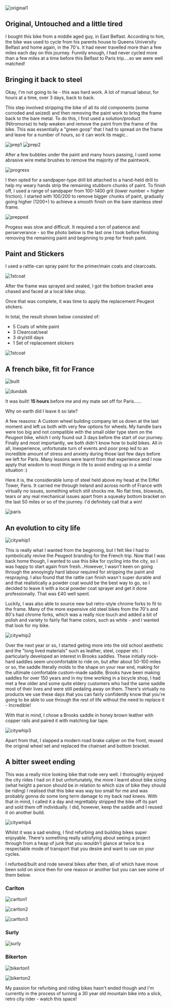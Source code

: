![original1](../assets/images/projects/original_vintage.jpg)

## Original, Untouched and a little tired

I bought this bike from a middle aged guy, in East Belfast. According to him, the bike was used to cycle from his parents house to Queens University Belfast and home again, in the 70's. It had never travelled more than a few miles each day on this journey. Funnily enough, *I* had never cycled more than a few miles at a time before this Belfast to Paris trip....so we were well matched!

## Bringing it back to steel

Okay, I'm not going to lie - this was hard work. A lot of manual labour, for hours at a time, over 3 days, back to back.

This step involved stripping the bike of all its old components (some corroded and seized) and then removing the paint work to bring the frame back to the bare metal. To do this, I first used a solution/product (Nitromorse) to help weaken and remove the paint from the frame of the bike. This was essentially a "green goop" that I had to spread on the frame and leave for a number of hours, so it can work its magic..

![prep1](../assets/images/projects/frame_preppn.jpg)
![prep2](../assets/images/projects/preppn.jpg)

After a few bubbles under the paint and many hours passing, I used some abrasive wire metal brushes to remove the majority of the paintwork.

![progress](../assets/images/projects/almost_there.jpg)

I then opted for a sandpaper-type drill bit attached to a hand-held drill to help my weary hands strip the remaining stubborn chunks of paint. To finish off, I used a range of sandpaper from 100-1400 grit (lower number = higher friction). I started with 100/200 to remove bigger chunks of paint, gradually going higher (1200+) to achieve a smooth finish on the bare stainless steel frame.

![prepped](../assets/images/projects/frame_prepped.jpg)

Progess was slow and difficult. It required a ton of patience and perserverance - so the photo below is the last one I took before finishing removing the remaining paint and beginning to prep for fresh paint.

## Paint and Stickers

I used a rattle-can spray paint for the primer/main coats and clearcoats. 

![1stcoat](../assets/images/projects/1st_coat.jpg)

After the frame was sprayed and sealed, I got the bottom bracket area chased and faced at a local bike shop.

Once that was complete, it was time to apply the replacement Peugeot stickers.

In total, the result shown below consisted of:

* 5 Coats of white paint
* 3 Clearcoat/seal
* 3 dry/still days
* 1 Set of replacement stickers

![1stcoat](../assets/images/projects/frame_complete.jpg)

## A french bike, fit for France

![built](../assets/images/projects/belfast.jpg)

![dundalk](../assets/images/projects/dundalk.jpg)

It was built! **15 hours** before me and my mate set off for Paris...... 

Why on earth did I leave it so late?

A few reasons: A Custom wheel building company let us down at the last moment and left us both with very few options for wheels. My handle bars were too big and not compatible with the small older type stem on the Peugeot bike, which I only found out 3 days before the start of our journey. Finally and most importantly, we both didn't know how to build bikes. All in all, Inexperience, unfortunate turn of events and poor prep led to an incredible amount of stress and anxiety during those last few days before we left for Paris. Many lessons were learnt from that experience and I now apply that wisdom to most things in life to avoid ending up in a similar situation :)

Here it is, the considerable lump of steel held above my head at the Eiffel Tower, Paris. It carried me through Ireland and across north of France with virtually no issues, something which still shocks me. No flat tires, blowouts, tears or any real mechanical issues apart from a squeaky bottom bracket on the last 50 miles or so of the journey. I'd definitely call that a win!

![paris](../assets/images/projects/bike_full.jpg)

## An evolution to city life

![citywhip1](../assets/images/projects/bikeproj_full.jpeg)

This is really what I wanted from the beginning, but I felt like I had to symbolically revive the Peugeot branding for the French trip. Now that I was back home though, I wanted to use this bike for cycling into the city, so I was happy to start again from fresh...However, I wasn't keen on going through the annoyingly hard labour required for stripping the paint and respraying. I also found that the rattle can finish wasn't super durable and and that realistically a powder coat would be the best way to go, so I decided to leave it with a local powder coat sprayer and get it done professionally. That was £40 well spent.

Luckily, I was also able to source new but retro-style chrome forks to fit to the frame. Many of the more expensive old steel bikes from the 70's and 80's had chrome forks, which was a really nice touch and added a bit of polish and variety to fairly flat frame colors, such as white - and I wanted that look for my bike. 

![citywhip2](../assets/images/projects/par_1.jpg)

Over the next year or so, I started geting more into the old school aesthetic and the "long lived materials" such as leather, steel, copper etc. I particularly developed an interest in Brooks saddles. These initially rock-hard saddles seem uncomfortable to ride on, but after about 50-100 miles or so, the saddle literally molds to the shape on your rear end, making for the ultimate comfortable custom-made saddle. Brooks have been making saddles for over 150 years and in my time working in a bicycle shop, I had met a few older and some quite eldery customers who had the same saddle most of their lives and were still pedaling away on them. There's virtually no products we use these days that you can fairly confidently know that you're going to be able to use through the rest of life without the need to replace it - Incredible!

With that in mind, I chose a Brooks saddle in honey brown leather with copper rails and paired it with matching bar tape.

![citywhip3](../assets/images/projects/par_3.jpg)

Apart from that, I slapped a modern road brake caliper on the front, reused the original wheel set and replaced the chainset and bottom bracket. 

## A bitter sweet ending

This was a really nice looking bike that rode very well. I thoroughly enjoyed the city rides I had on it but unfortunately, the more I learnt about bike sizing (what height a person should be in relation to which size of bike they should be riding) I realised that this bike was way too small for me and was probably gonna do some long term damage to my back nad knees. With that in mind, I called it a day and regrettably stripped the bike off its part and sold them off individually. I did, however, keep the saddle and I reused it on another build.

![citywhip4](../assets/images/projects/par_2.jpg)


Whilst it was a sad ending, I find refurbing and building bikes super enjoyable. There's something really satisfying about seeing a project through from a heap of junk that you wouldn't glance at twice to a respectable mode of transport that you desire and want to use on your cycles.

I refurbed/built and rode several bikes after then, all of which have move been sold on since then for one reason or another but you can see some of them below.


### Carlton

![carlton1](../assets/images/projects/carlton_1.jpg)

![carlton2](../assets/images/projects/carlton_2.jpg)

![carlton3](../assets/images/projects/carlton_3.jpg)

### Surly

![surly](../assets/images/projects/surly.jpg)

### Bikerton

![bikerton1](../assets/images/projects/bikerton_1.jpg)

![bikerton2](../assets/images/projects/bikerton_2.jpg)


My passion for refurbing and riding bikes hasn't ended though and I'm currently in the process of turning a 30 year old mountain bike into a slick, retro city rider - watch this space!